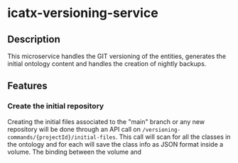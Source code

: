 # icatx-versioning-service


## Description
This microservice handles the GIT versioning of the entities, generates the initial ontology content and handles the creation of nightly backups.


## Features

### Create the initial repository

Creating the initial files associated to the "main" branch or any new repository will be done through an API call on ````/versioning-commands/{projectId}/initial-files````. This call will scan for all the classes 
in the ontology and for each will save the class info as JSON format inside a volume. The binding between the volume and 
